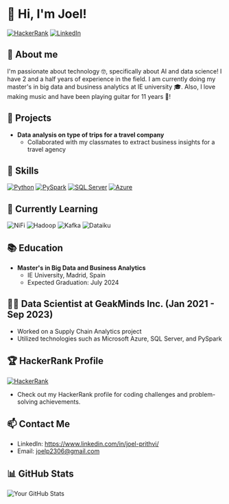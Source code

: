 # 👋 Hi, I'm Joel! 
[![HackerRank](https://img.shields.io/badge/HackerRank-2EC866?style=for-the-badge&logo=hackerrank&logoColor=white)](https://www.hackerrank.com/profile/joelp2306)
[![LinkedIn](https://img.shields.io/badge/LinkedIn-YourLinkedIn-blue)](https://www.linkedin.com/in/joel-prithvi/)

## 🧐 About me
I'm passionate about technology 🤓, specifically about AI and data science! I have 2 and a half years of experience in the field. I am currently doing my master's in big data and business analytics at IE university 🎓. Also, I love making music and have been playing guitar for 11 years 🎸!

## 📝 Projects
- **Data analysis on type of trips for a travel company**
  - Collaborated with my classmates to extract business insights for a travel agency

## 🚀 Skills
[![Python](https://img.shields.io/badge/Python-3776AB?style=for-the-badge&logo=python&logoColor=white)](https://www.python.org/)
[![PySpark](https://img.shields.io/badge/PySpark-E25A1C?style=for-the-badge&logo=apache-spark&logoColor=white)](https://spark.apache.org/)
[![SQL Server](https://img.shields.io/badge/SQL%20Server-CC2927?style=for-the-badge&logo=microsoft-sql-server&logoColor=white)](https://www.microsoft.com/en-us/sql-server)
[![Azure](https://img.shields.io/badge/Microsoft%20Azure-0089D6?style=for-the-badge&logo=microsoft-azure&logoColor=white)](https://azure.microsoft.com/)

## 🌱 Currently Learning
![NiFi](https://img.shields.io/badge/Apache%20NiFi-3776AB?style=for-the-badge&logo=apache-nifi&logoColor=white)
![Hadoop](https://img.shields.io/badge/Apache%20Hadoop-FF8C00?style=for-the-badge&logo=apache&logoColor=white)
![Kafka](https://img.shields.io/badge/Apache%20Kafka-231F20?style=for-the-badge&logo=apache-kafka&logoColor=white)
![Dataiku](https://img.shields.io/badge/Dataiku-005A8D?style=for-the-badge&logo=dataiku&logoColor=white)

## 📚 Education
- **Master's in Big Data and Business Analytics**
  - IE University, Madrid, Spain
  - Expected Graduation: July 2024

## 👨‍💻 Data Scientist at GeakMinds Inc. (Jan 2021 - Sep 2023)
- Worked on a Supply Chain Analytics project
- Utilized technologies such as Microsoft Azure, SQL Server, and PySpark

## 🏆 HackerRank Profile
[![HackerRank](https://img.shields.io/badge/HackerRank-2EC866?style=for-the-badge&logo=hackerrank&logoColor=white)](https://www.hackerrank.com/profile/joelp2306)
- Check out my HackerRank profile for coding challenges and problem-solving achievements.

## 📫 Contact Me
- LinkedIn: https://www.linkedin.com/in/joel-prithvi/
- Email: joelp2306@gmail.com

## 📊 GitHub Stats
![Your GitHub Stats](https://github-readme-stats.vercel.app/api?username=YourUsername&show_icons=true&hide=contribs,prs&theme=radical)
